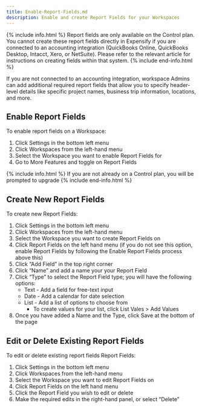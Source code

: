 ```yaml
---
title: Enable-Report-Fields.md
description: Enable and create Report Fields for your Workspaces
---
```


{% include info.html %}
Report fields are only available on the Control plan. You cannot create these report fields directly in Expensify if you are connected to an accounting integration (QuickBooks Online, QuickBooks Desktop, Intacct, Xero, or NetSuite). Please refer to the relevant article for instructions on creating fields within that system.
{% include end-info.html %}

If you are not connected to an accounting integration, workspace Admins can add additional required report fields that allow you to specify header-level details like specific project names, business trip information, locations, and more.

## Enable Report Fields 
To enable report fields on a Workspace:

1. Click Settings in the bottom left menu
2. Click Workspaces from the left-hand menu
3. Select the Workspace you want to enable Report Fields for 
4. Go to More Features and toggle on Report Fields

{% include info.html %}
If you are not already on a Control plan, you will be prompted to upgrade
{% include end-info.html %}

## Create New Report Fields
To create new Report Fields:

1. Click Settings in the bottom left menu
2. Click Workspaces from the left-hand menu
3. Select the Workspace you want to create Report Fields on
4. Click Report Fields on the left hand menu (if you do not see this option, enable Report Fields by following the Enable Report Fields process above this)
5. Click “Add Field” in the top right corner
6. Click “Name” and add a name your your Report Field
7. Click “Type” to select the Report Field type; you will have the following options:
   - Text - Add a field for free-text input
   - Date - Add a calendar for date selection
   - List - Add a list of options to choose from
       - To create values for your list, click List Vales > Add Values
8. Once you have added a Name and the Type, click Save at the bottom of the page

## Edit or Delete Existing Report Fields
To edit or delete existing report fields  Report Fields:

1. Click Settings in the bottom left menu
2. Click Workspaces from the left-hand menu
3. Select the Workspace you want to edit Report Fields on
4. Click Report Fields on the left hand menu 
5. Click the Report Field you wish to edit or delete
6. Make the required edits in the right-hand panel, or select “Delete”



